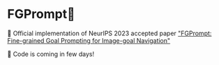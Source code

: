 # FGPrompt🤖
🙌 Official implementation of NeurIPS 2023 accepted paper ["FGPrompt: Fine-grained Goal Prompting for Image-goal Navigation"](https://xinyusun.github.io/fgprompt-pages)

🚀 Code is coming in few days!
